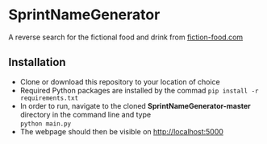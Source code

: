 # SprintNameGenerator
A reverse search for the fictional food and drink from [fiction-food.com](http://www.fiction-food.com)

## Installation
- Clone or download this repository to your location of choice
- Required Python packages are installed by the commad `pip install -r requirements.txt`
- In order to run, navigate to the cloned **SprintNameGenerator-master** directory in the command line and type  
`python main.py`
- The webpage should then be visible on [http://localhost:5000](http://localhost:5000)

